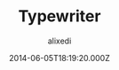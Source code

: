 ---
layout: JamstackTheme
title: Typewriter
github: https://github.com/alixedi/typewriter
demo: https://alixedi.github.io/typewriter/
author: alixedi
ssg: Jekyll
date: 2014-06-05T18:19:20.000Z
description: A simple and beautiful theme for Jekyll
stale: true
---